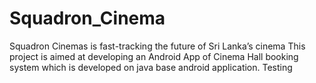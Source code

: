 # Squadron_Cinema
Squadron Cinemas is fast-tracking the future of Sri Lanka’s cinema This project is aimed at developing an Android App of Cinema Hall booking system which is developed on java base android application.
Testing

